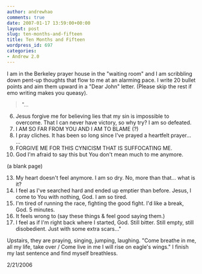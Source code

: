 ```yaml
---
author: andrewhao
comments: true
date: 2007-01-17 13:59:00+00:00
layout: post
slug: ten-months-and-fifteen
title: Ten Months and Fifteen
wordpress_id: 697
categories:
- Andrew 2.0
---
```


I am in the Berkeley prayer house in the "waiting room" and I am scribbling down pent-up thoughts that flow to me at an alarming pace. I write 20 bullet points and aim them upward in a "Dear John" letter. (Please skip the rest if emo writing makes you queasy).  


> "...  
6. Jesus forgive me for believing lies that my sin is impossible to overcome. That I can never have victory, so why try? I am so defeated.  
7. I AM SO FAR FROM YOU AND I AM TO BLAME (?)  
8. I pray cliches. It has been so long since I've prayed a heartfelt prayer...  
...  
11. FORGIVE ME FOR THIS CYNICISM THAT IS SUFFOCATING ME.  
12. God I'm afraid to say this but You don't mean much to me anymore.  
  
(a blank page)  
  
13. My heart doesn't feel anymore. I am so dry. No, more than that... what is it?  
14. I feel as I've searched hard and ended up emptier than before. Jesus, I come to You with nothing, God. I am so tired.  
15. I'm tired of running the race, fighting the good fight. I'd like a break, God. 5 minutes.  
16. It feels wrong to (say these things & feel good saying them.)  
17. I feel as if I'm right back where I started, God. Still bitter. Still empty, still disobedient. Just with some extra scars..."

  
Upstairs, they are praying, singing, jumping, laughing. "Come breathe in me, all my life, take over / Come live in me I will rise on eagle's wings." I finish my last sentence and find myself breathless.  
  


2/21/2006  

